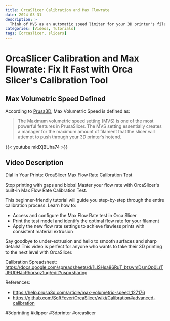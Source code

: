 ```yaml
---
title: OrcaSlicer Calibration and Max Flowrate
date: 2024-03-31
description: >
  Think of MVS as an automatic speed limiter for your 3D printer's filament flow.
categories: [Videos, Tutorials]
tags: [orcaslicer, slicers]
---
```


# OrcaSlicer Calibration and Max Flowrate: Fix It Fast with Orca Slicer's Calibration Tool

## Max Volumetric Speed Defined

According to [Prusa3D](https://help.prusa3d.com/article/max-volumetric-speed_127176), Max Volumetric Speed is defined as:

> The Maximum volumetric speed setting (MVS) is one of the most powerful features in PrusaSlicer. The MVS setting essentially creates a manager for the maximum amount of filament that the slicer will attempt to push through your 3D printer’s hotend.

{{< youtube midXjBUha74 >}}

## Video Description

Dial in Your Prints: OrcaSlicer Max Flow Rate Calibration Test

Stop printing with gaps and blobs! Master your flow rate with OrcaSlicer's built-in Max Flow Rate Calibration Test.

This beginner-friendly tutorial will guide you step-by-step through the entire calibration process. Learn how to:

- Access and configure the Max Flow Rate test in Orca Slicer
- Print the test model and identify the optimal flow rate for your filament
- Apply the new flow rate settings to achieve flawless prints with consistent material extrusion

Say goodbye to under-extrusion and hello to smooth surfaces and sharp details! This video is perfect for anyone who wants to take their 3D printing to the next level with OrcaSlicer.

Calibration Spreadsheet: https://docs.google.com/spreadsheets/d/1LlSHsa86RuT_btswmDsmQp0LrTJ9U0HJcRhorsqz1ug/edit?usp=sharing

References:

- https://help.prusa3d.com/article/max-volumetric-speed_127176
- https://github.com/SoftFever/OrcaSlicer/wiki/Calibration#advanced-calibration

#3dprinting
#klipper
#3dprinter
#orcaslicer
